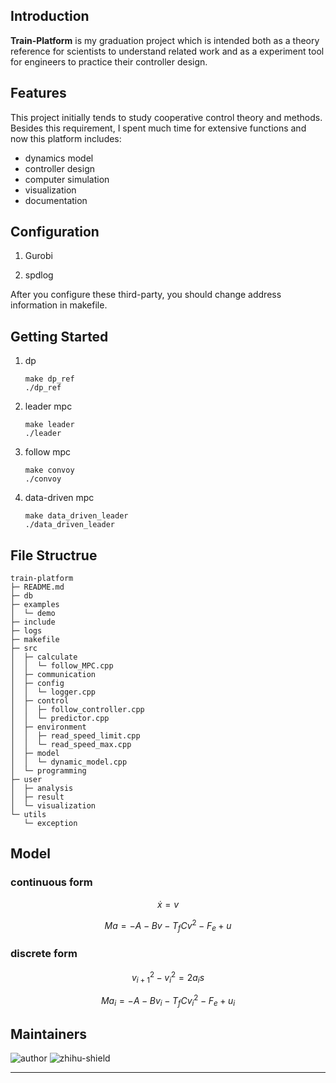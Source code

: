 ## Introduction
**Train-Platform** is my graduation project which is intended both as a theory reference for scientists to understand related work and as a experiment tool for engineers to practice their controller design.
## Features
This project initially tends to study cooperative control theory and methods. Besides this requirement, I spent much time for extensive functions and now this platform includes:
- dynamics model
- controller design
- computer simulation 
- visualization 
- documentation

## Configuration
1. Gurobi

2. spdlog

After you configure these third-party, you should change address information in makefile. 

## Getting Started

1. dp

   ``` 
   make dp_ref
   ./dp_ref
2. leader mpc
   ``` 
   make leader
   ./leader
3. follow mpc
   ``` 
   make convoy
   ./convoy
   ```
4. data-driven mpc
   ```
   make data_driven_leader
   ./data_driven_leader
   ```

## File Structrue
```
train-platform
├─ README.md
├─ db
├─ examples
│  └─ demo
├─ include
├─ logs
├─ makefile
├─ src
│  ├─ calculate
│  │  └─ follow_MPC.cpp
│  ├─ communication
│  ├─ config
│  │  └─ logger.cpp
│  ├─ control
│  │  ├─ follow_controller.cpp
│  │  └─ predictor.cpp
│  ├─ environment
│  │  ├─ read_speed_limit.cpp
│  │  └─ read_speed_max.cpp
│  ├─ model
│  │  └─ dynamic_model.cpp
│  └─ programming
├─ user
│  ├─ analysis
│  ├─ result
│  └─ visualization
└─ utils
   └─ exception

```


## Model
### continuous form

$$
\dot{x} = v \tag{1}
$$

$$
Ma = -A - Bv-T_fCv^2-F_e+u \tag{2}
$$

### discrete form

$$
v_{i+1}^2 - v_{i}^2 = 2a_is \tag{3}
$$

$$
Ma_i = -A-Bv_i-T_fCv_i^2-F_e+u_i \tag{4}
$$


## Maintainers
![author][author-shield]
![zhihu-shield][zhihu]

--------------------------------
[zhihu]: https://www.zhihu.com/people/wan-zhe-26
[zhihu-shield]: https://img.shields.io/badge/%E7%9F%A5%E4%B9%8E-%E5%87%B8%E4%BC%98%E5%8C%96%E4%B8%8D%E7%A7%83%E5%A4%B4-orange?logo=zhihu
[author]: https://github.com/hzn18
[author-shield]: https://img.shields.io/badge/Author-hzn18-blue.svg
